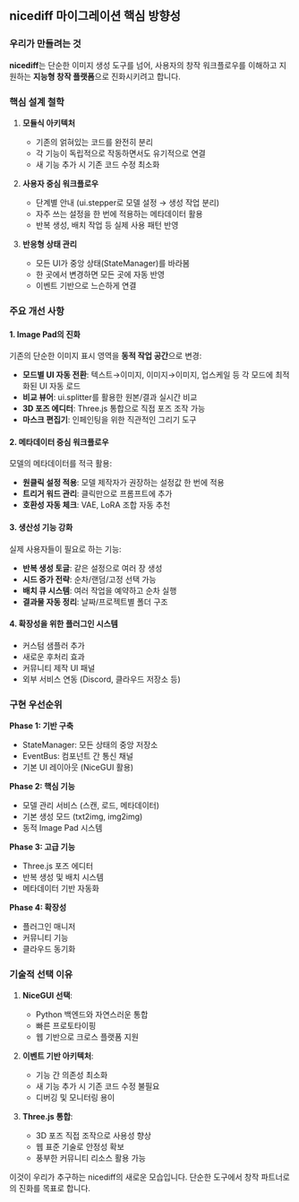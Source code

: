 ## nicediff 마이그레이션 핵심 방향성

### 우리가 만들려는 것

**nicediff**는 단순한 이미지 생성 도구를 넘어, 사용자의 창작 워크플로우를 이해하고 지원하는 **지능형 창작 플랫폼**으로 진화시키려고 합니다.

### 핵심 설계 철학

1. **모듈식 아키텍처**
   - 기존의 얽혀있는 코드를 완전히 분리
   - 각 기능이 독립적으로 작동하면서도 유기적으로 연결
   - 새 기능 추가 시 기존 코드 수정 최소화

2. **사용자 중심 워크플로우**
   - 단계별 안내 (ui.stepper로 모델 설정 → 생성 작업 분리)
   - 자주 쓰는 설정을 한 번에 적용하는 메타데이터 활용
   - 반복 생성, 배치 작업 등 실제 사용 패턴 반영

3. **반응형 상태 관리**
   - 모든 UI가 중앙 상태(StateManager)를 바라봄
   - 한 곳에서 변경하면 모든 곳에 자동 반영
   - 이벤트 기반으로 느슨하게 연결

### 주요 개선 사항

#### 1. Image Pad의 진화
기존의 단순한 이미지 표시 영역을 **동적 작업 공간**으로 변경:
- **모드별 UI 자동 전환**: 텍스트→이미지, 이미지→이미지, 업스케일 등 각 모드에 최적화된 UI 자동 로드
- **비교 뷰어**: ui.splitter를 활용한 원본/결과 실시간 비교
- **3D 포즈 에디터**: Three.js 통합으로 직접 포즈 조작 가능
- **마스크 편집기**: 인페인팅을 위한 직관적인 그리기 도구

#### 2. 메타데이터 중심 워크플로우
모델의 메타데이터를 적극 활용:
- **원클릭 설정 적용**: 모델 제작자가 권장하는 설정값 한 번에 적용
- **트리거 워드 관리**: 클릭만으로 프롬프트에 추가
- **호환성 자동 체크**: VAE, LoRA 조합 자동 추천

#### 3. 생산성 기능 강화
실제 사용자들이 필요로 하는 기능:
- **반복 생성 토글**: 같은 설정으로 여러 장 생성
- **시드 증가 전략**: 순차/랜덤/고정 선택 가능
- **배치 큐 시스템**: 여러 작업을 예약하고 순차 실행
- **결과물 자동 정리**: 날짜/프로젝트별 폴더 구조

#### 4. 확장성을 위한 플러그인 시스템
- 커스텀 샘플러 추가
- 새로운 후처리 효과
- 커뮤니티 제작 UI 패널
- 외부 서비스 연동 (Discord, 클라우드 저장소 등)

### 구현 우선순위

**Phase 1: 기반 구축**
- StateManager: 모든 상태의 중앙 저장소
- EventBus: 컴포넌트 간 통신 채널
- 기본 UI 레이아웃 (NiceGUI 활용)

**Phase 2: 핵심 기능**
- 모델 관리 서비스 (스캔, 로드, 메타데이터)
- 기본 생성 모드 (txt2img, img2img)
- 동적 Image Pad 시스템

**Phase 3: 고급 기능**
- Three.js 포즈 에디터
- 반복 생성 및 배치 시스템
- 메타데이터 기반 자동화

**Phase 4: 확장성**
- 플러그인 매니저
- 커뮤니티 기능
- 클라우드 동기화

### 기술적 선택 이유

1. **NiceGUI 선택**: 
   - Python 백엔드와 자연스러운 통합
   - 빠른 프로토타이핑
   - 웹 기반으로 크로스 플랫폼 지원

2. **이벤트 기반 아키텍처**:
   - 기능 간 의존성 최소화
   - 새 기능 추가 시 기존 코드 수정 불필요
   - 디버깅 및 모니터링 용이

3. **Three.js 통합**:
   - 3D 포즈 직접 조작으로 사용성 향상
   - 웹 표준 기술로 안정성 확보
   - 풍부한 커뮤니티 리소스 활용 가능

이것이 우리가 추구하는 nicediff의 새로운 모습입니다. 단순한 도구에서 창작 파트너로의 진화를 목표로 합니다.
